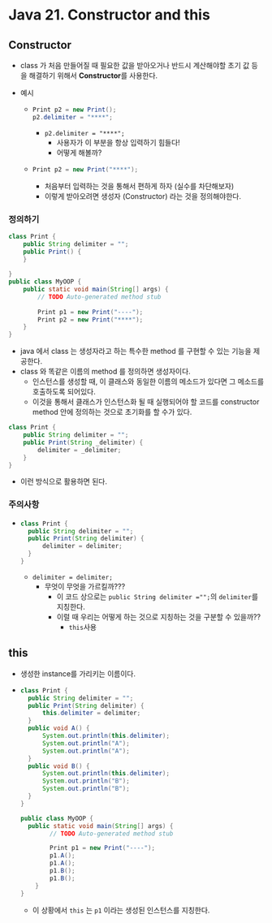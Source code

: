 # Java 21. Constructor and this



## Constructor

- class 가 처음 만들어질 때 필요한 값을 받아오거나
  반드시 계산해야할 초기 값 등을 해결하기 위해서
  **Constructor**를 사용한다.

- 예시

  - ```java
    Print p2 = new Print();
    p2.delimiter = "****";
    ```

    - `p2.delimiter = "****";`
      - 사용자가 이 부분을 항상 입력하기 힘들다!
      - 어떻게 해볼까?

  - ```java
    Print p2 = new Print("****");
    ```

    - 처음부터 입력하는 것을 통해서 편하게 하자 (실수를 차단해보자)
    - 이렇게 받아오려면 생성자 (Constructor) 라는 것을 정의해야한다.



### 정의하기

```java
class Print {
	public String delimiter = "";
	public Print() {	
	}
	
}
public class MyOOP {
	public static void main(String[] args) {
		// TODO Auto-generated method stub
		
		Print p1 = new Print("----");
		Print p2 = new Print("****");
	}
}

```

- java 에서 class 는 생성자라고 하는 특수한 method 를 구현할 수 있는 기능을 제공한다.
- class 와 똑같은 이름의 method 를 정의하면 생성자이다.
  - 인스턴스를 생성할 때, 이 클래스와 동일한 이름의 메소드가 있다면
    그 메소드를 호출하도록 되어있다.
  - 이것을 통해서 클래스가 인스턴스화 될 때 실행되어야 할 코드를 constructor method 안에 정의하는 것으로 초기화를 할 수가 있다.

```java
class Print {
	public String delimiter = "";
	public Print(String _delimiter) {
		delimiter = _delimiter;
	}
}
```

- 이런 방식으로 활용하면 된다.



### 주의사항

- ```java
  class Print {
  	public String delimiter = "";
  	public Print(String delimiter) {
  		delimiter = delimiter;
  	}
  }
  ```

  - `delimiter = delimiter;` 
    - 무엇이 무엇을 가르킬까???
      - 이 코드 상으로는 `public String delimiter ="";`의 `delimiter`를 지칭한다.
      - 이럴 때 우리는 어떻게 하는 것으로 지칭하는 것을 구분할 수 있을까??
        - `this`사용



## this

- 생성한 instance를 가리키는 이름이다.

- ```java
  class Print {
  	public String delimiter = "";
  	public Print(String delimiter) {
  		this.delimiter = delimiter;
  	}
  	public void A() {
  		System.out.println(this.delimiter);
  		System.out.println("A");
  		System.out.println("A");
  	}
  	public void B() {
  		System.out.println(this.delimiter);
  		System.out.println("B");
  		System.out.println("B");
  	}
  }
  
  public class MyOOP {
  	public static void main(String[] args) {
          // TODO Auto-generated method stub
  
          Print p1 = new Print("----");
          p1.A();
          p1.A();
          p1.B();
          p1.B();
      }
  }
  ```

  - 이 상황에서 `this` 는 `p1` 이라는 생성된 인스턴스를 지칭한다. 


